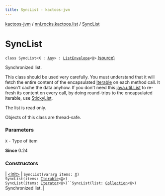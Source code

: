 ```yaml
---
title: SyncList - kactoos-jvm
---
```


[kactoos-jvm](../../index.html) / [nnl.rocks.kactoos.list](../index.html) / [SyncList](./index.html)

# SyncList

`class SyncList<X : `[`Any`](https://kotlinlang.org/api/latest/jvm/stdlib/kotlin/-any/index.html)`> : `[`ListEnvelope`](../-list-envelope/index.html)`<`[`X`](index.html#X)`>` [(source)](https://github.com/neonailol/kactoos/blob/master/kactoos-jvm/src/main/kotlin/nnl/rocks/kactoos/list/SyncList.kt#L28)

Synchronized list.

This class should be used very carefully. You must understand that
it will fetch the entire content of the encapsulated [Iterable](https://kotlinlang.org/api/latest/jvm/stdlib/kotlin.collections/-iterable/index.html) on each
method call. It doesn't cache the data anyhow. If you don't
need this [java.util.List](http://docs.oracle.com/javase/8/docs/api/java/util/List.html) to re-fresh
its content on every call, by doing round-trips to
the encapsulated iterable, use [StickyList](../-sticky-list/index.html).

The list is read only.

Objects of this class are thread-safe.

### Parameters

`X` - Type of item

**Since**
0.24

### Constructors

| [&lt;init&gt;](-init-.html) | `SyncList(vararg items: `[`X`](index.html#X)`)`<br>`SyncList(items: `[`Iterable`](https://kotlinlang.org/api/latest/jvm/stdlib/kotlin.collections/-iterable/index.html)`<`[`X`](index.html#X)`>)`<br>`SyncList(items: `[`Iterator`](https://kotlinlang.org/api/latest/jvm/stdlib/kotlin.collections/-iterator/index.html)`<`[`X`](index.html#X)`>)``SyncList(list: `[`Collection`](https://kotlinlang.org/api/latest/jvm/stdlib/kotlin.collections/-collection/index.html)`<`[`X`](index.html#X)`>)`<br>Synchronized list. |

